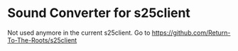 # Sound Converter for s25client

Not used anymore in the current s25client. Go to https://github.com/Return-To-The-Roots/s25client
